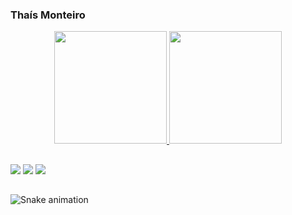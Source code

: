 ### Thaís Monteiro

<div align="center">
  <a href="https://github.com/thaxz">
  <img height="180em" src="https://github-readme-stats.vercel.app/api?username=thaxz&show_icons=true&theme=dracula&include_all_commits=true&count_private=true"/>
  <img height="180em" src="https://github-readme-stats.vercel.app/api/top-langs/?username=thaxz&layout=compact&langs_count=7&theme=dracula"/>
</div>

  ##
  
  <div> 
  <a href = "mailto:thaxzm@gmail.com"><img src="https://img.shields.io/badge/-Gmail-%23333?style=for-the-badge&logo=gmail&logoColor=white" target="_blank"></a>
  <a href="https://www.linkedin.com/in/thaxz" target="_blank"><img src="https://img.shields.io/badge/-LinkedIn-%230077B5?style=for-the-badge&logo=linkedin&logoColor=white" target="_blank"></a> 
  <a href="https://www.behance.net/thaxz" target="_blank"><img src="https://img.shields.io/badge/-Behance-blue?style=for-the-badge&logo=behance&logoColor=white" target="_blank"></a>
    </div>
  
  ##

![Snake animation](https://github.com/thaxz/thaxz/blob/output/github-contribution-grid-snake.svg)
    
  
